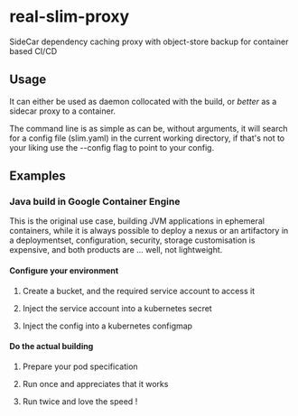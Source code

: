 # real-slim-proxy
SideCar dependency caching proxy with object-store backup for container based CI/CD

## Usage

It can either be used as daemon collocated with the build, or *better* as a sidecar proxy to a container.

The command line is as simple as can be, without arguments, it will search for a config file (slim.yaml) in the current working directory, if that's not to your liking use the --config flag to point to your config.

## Examples

### Java build in Google Container Engine

This is the original use case, building JVM applications in ephemeral containers, while it is always possible to deploy a nexus or an artifactory in a deploymentset, configuration, security, storage customisation is expensive, and both products are ... well, not lightweight.

#### Configure your environment

1. Create a bucket, and the required service account to access it

2. Inject the service account into a kubernetes secret

3. Inject the config into a kubernetes configmap

#### Do the actual building

1. Prepare your pod specification

2. Run once and appreciates that it works

3. Run twice and love the speed !

